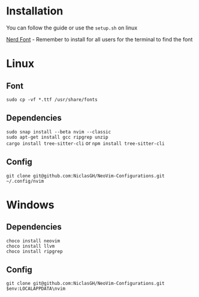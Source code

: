 # Installation
You can follow the guide or use the `setup.sh` on linux

[Nerd Font](https://github.com/ryanoasis/nerd-fonts/releases/download/v3.1.1/JetBrainsMono.zip) - Remember to install for all users for the terminal to find the font 

# Linux
## Font
`sudo cp -vf *.ttf /usr/share/fonts`

## Dependencies
`sudo snap install --beta nvim --classic` \
`sudo apt-get install gcc ripgrep unzip` \
`cargo install tree-sitter-cli` or `npm install tree-sitter-cli`

## Config
`git clone git@github.com:NiclasGH/NeoVim-Configurations.git ~/.config/nvim`

# Windows
## Dependencies
`choco install neovim` \
`choco install llvm` \
`choco install ripgrep`

## Config
`git clone git@github.com:NiclasGH/NeoVim-Configurations.git $env:LOCALAPPDATA\nvim`

